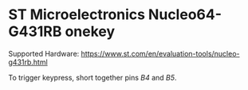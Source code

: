 # ST Microelectronics Nucleo64-G431RB onekey

Supported Hardware: <https://www.st.com/en/evaluation-tools/nucleo-g431rb.html>

To trigger keypress, short together pins *B4* and *B5*.
